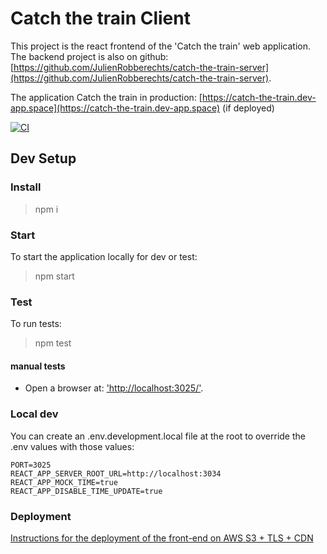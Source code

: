# Catch the train Client

This project is the react frontend of the 'Catch the train' web application. The backend project is also on github: [https://github.com/JulienRobberechts/catch-the-train-server](https://github.com/JulienRobberechts/catch-the-train-server).

The application Catch the train in production: [https://catch-the-train.dev-app.space](https://catch-the-train.dev-app.space) (if deployed)

[![CI](https://github.com/JulienRobberechts/catch-the-train-client/workflows/CI/badge.svg)](https://github.com/JulienRobberechts/catch-the-train-client/actions?query=workflow%3ACI)

## Dev Setup

### Install

> npm i

### Start

To start the application locally for dev or test:

> npm start

### Test

To run tests:

> npm test

#### manual tests

- Open a browser at: ['http://localhost:3025/']('http://localhost:3025/').

### Local dev

You can create an .env.development.local file at the root to override the .env values with those values:

```env
PORT=3025
REACT_APP_SERVER_ROOT_URL=http://localhost:3034
REACT_APP_MOCK_TIME=true
REACT_APP_DISABLE_TIME_UPDATE=true
```

### Deployment

[Instructions for the deployment of the front-end on AWS S3 + TLS + CDN](./doc/deploy.md)
